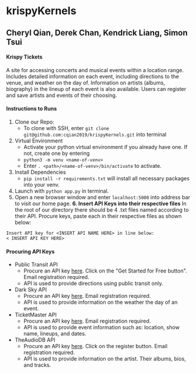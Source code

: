# krispyKernels
## Cheryl Qian, Derek Chan, Kendrick Liang, Simon Tsui

#### Krispy Tickets
A site for accessing concerts and musical events within a location range. Includes detailed information on each event, including directions to the venue, and weather on the day of. Information on artists (albums, biography) in the lineup of each event is also available. Users can register and save artists and events of their choosing.

#### Instructions to Runs
1. Clone our Repo:
    - To clone with SSH, enter ` git clone git@github.com:cqian2019/krispyKernels.git ` into terminal
2. Virtual Environment
    - Activate your python virtual environment if you already have one. If not, create one by entering
    - ` python3 -m venv <name-of-venv> `  
    - Enter ` . <path>/<name-of-venv>/bin/activate `  to activate.
3. Install Dependencies
    - ` pip install -r requirements.txt ` will install all necessary packages into your venv.
4. Launch with ` python app.py ` in terminal.
5. Open a new browser window and enter ` localhost:5000 ` into address bar to visit our home page.
**6. Insert API Keys into their respective files**
In the root of our directory there should be 4 .txt files named according to their API.
Procure keys, paste each in their respective files as shown below:
```
Insert API key for <INSERT API NAME HERE> in line below:
< INSERT API KEY HERE>
```

#### Procuring API Keys
- Public Transit API
    - Procure an API key [here](https://developer.here.com/documentation/transit/topics/quick-start-routing.html). Click on the "Get Started for Free button". Email registration required.
    - API is used to provide directions using public transit only.
- Dark Sky API
    - Procure an API key [here](https://darksky.net/dev). Email registration required.
    - API is used to provide information on the weather the day of an event.
- TicketMaster API
    - Procure an API key [here](https://developer-acct.ticketmaster.com/user/register). Email registration required.
    - API is used to provide event information such as: location, show name, lineups, and dates.
- TheAudioDB API
    - Procure an API key [here](https://www.theaudiodb.com/api_guide.php). Click on the register button. Email registration required.
    - API is used to provide information on the artist. Their albums, bios, and tracks.
